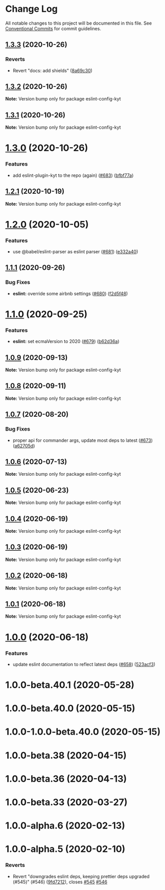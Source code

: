# Change Log

All notable changes to this project will be documented in this file.
See [Conventional Commits](https://conventionalcommits.org) for commit guidelines.

## [1.3.3](http://github.com/nytimes/kyt/packages/eslint-config-kyt/compare/eslint-config-kyt@1.3.2...eslint-config-kyt@1.3.3) (2020-10-26)


### Reverts

* Revert "docs: add shields" ([8a69c30](http://github.com/nytimes/kyt/packages/eslint-config-kyt/commit/8a69c3095e65784d6412147a581e79e71f43673b))





## [1.3.2](http://github.com/nytimes/kyt/packages/eslint-config-kyt/compare/eslint-config-kyt@1.3.1...eslint-config-kyt@1.3.2) (2020-10-26)

**Note:** Version bump only for package eslint-config-kyt





## [1.3.1](http://github.com/nytimes/kyt/packages/eslint-config-kyt/compare/eslint-config-kyt@1.3.0...eslint-config-kyt@1.3.1) (2020-10-26)

**Note:** Version bump only for package eslint-config-kyt





# [1.3.0](http://github.com/nytimes/kyt/packages/eslint-config-kyt/compare/eslint-config-kyt@1.2.1...eslint-config-kyt@1.3.0) (2020-10-26)


### Features

* add eslint-plugin-kyt to the repo (again) ([#683](http://github.com/nytimes/kyt/packages/eslint-config-kyt/issues/683)) ([bfbf77a](http://github.com/nytimes/kyt/packages/eslint-config-kyt/commit/bfbf77a3f0f2f3cb624d9cfb10b42a7b2bc2f76d))





## [1.2.1](http://github.com/nytimes/kyt/packages/eslint-config-kyt/compare/eslint-config-kyt@1.2.0...eslint-config-kyt@1.2.1) (2020-10-19)

**Note:** Version bump only for package eslint-config-kyt





# [1.2.0](http://github.com/nytimes/kyt/packages/eslint-config-kyt/compare/eslint-config-kyt@1.1.1...eslint-config-kyt@1.2.0) (2020-10-05)


### Features

* use @babel/eslint-parser as eslint parser ([#681](http://github.com/nytimes/kyt/packages/eslint-config-kyt/issues/681)) ([e332a40](http://github.com/nytimes/kyt/packages/eslint-config-kyt/commit/e332a40f83564b0608347fcafca354d4844db3b4))





## [1.1.1](http://github.com/nytimes/kyt/packages/eslint-config-kyt/compare/eslint-config-kyt@1.1.0...eslint-config-kyt@1.1.1) (2020-09-26)


### Bug Fixes

* **eslint:** override some airbnb settings ([#680](http://github.com/nytimes/kyt/packages/eslint-config-kyt/issues/680)) ([f2d5f48](http://github.com/nytimes/kyt/packages/eslint-config-kyt/commit/f2d5f486e62478e59b1873434a048cc7e49d2ba8))





# [1.1.0](http://github.com/nytimes/kyt/packages/eslint-config-kyt/compare/eslint-config-kyt@1.0.9...eslint-config-kyt@1.1.0) (2020-09-25)


### Features

* **eslint:** set ecmaVersion to 2020 ([#679](http://github.com/nytimes/kyt/packages/eslint-config-kyt/issues/679)) ([b62d36a](http://github.com/nytimes/kyt/packages/eslint-config-kyt/commit/b62d36a473fb69f5cdf31f04c97a5d43d8a55a99))





## [1.0.9](http://github.com/nytimes/kyt/packages/eslint-config-kyt/compare/eslint-config-kyt@1.0.8...eslint-config-kyt@1.0.9) (2020-09-13)

**Note:** Version bump only for package eslint-config-kyt





## [1.0.8](http://github.com/nytimes/kyt/packages/eslint-config-kyt/compare/eslint-config-kyt@1.0.7...eslint-config-kyt@1.0.8) (2020-09-11)

**Note:** Version bump only for package eslint-config-kyt





## [1.0.7](http://github.com/nytimes/kyt/packages/eslint-config-kyt/compare/eslint-config-kyt@1.0.6...eslint-config-kyt@1.0.7) (2020-08-20)


### Bug Fixes

* proper api for commander args, update most deps to latest ([#673](http://github.com/nytimes/kyt/packages/eslint-config-kyt/issues/673)) ([a62705d](http://github.com/nytimes/kyt/packages/eslint-config-kyt/commit/a62705da81bbec2aa04d7a69b49974e68bf0dc95))





## [1.0.6](http://github.com/nytimes/kyt/packages/eslint-config-kyt/compare/eslint-config-kyt@1.0.5...eslint-config-kyt@1.0.6) (2020-07-13)

**Note:** Version bump only for package eslint-config-kyt





## [1.0.5](http://github.com/nytimes/kyt/packages/eslint-config-kyt/compare/eslint-config-kyt@1.0.4...eslint-config-kyt@1.0.5) (2020-06-23)

**Note:** Version bump only for package eslint-config-kyt





## [1.0.4](http://github.com/nytimes/kyt/packages/eslint-config-kyt/compare/eslint-config-kyt@1.0.2...eslint-config-kyt@1.0.4) (2020-06-19)

**Note:** Version bump only for package eslint-config-kyt





## [1.0.3](http://github.com/nytimes/kyt/packages/eslint-config-kyt/compare/eslint-config-kyt@1.0.2...eslint-config-kyt@1.0.3) (2020-06-19)

**Note:** Version bump only for package eslint-config-kyt





## [1.0.2](http://github.com/nytimes/kyt/packages/eslint-config-kyt/compare/eslint-config-kyt@1.0.1...eslint-config-kyt@1.0.2) (2020-06-18)

**Note:** Version bump only for package eslint-config-kyt





## [1.0.1](http://github.com/nytimes/kyt/packages/eslint-config-kyt/compare/eslint-config-kyt@1.0.0...eslint-config-kyt@1.0.1) (2020-06-18)

**Note:** Version bump only for package eslint-config-kyt





# [1.0.0](http://github.com/nytimes/kyt/packages/eslint-config-kyt/compare/eslint-config-kyt@1.0.0-alpha.2...eslint-config-kyt@1.0.0) (2020-06-18)


### Features

* update eslint documentation to reflect latest deps ([#658](http://github.com/nytimes/kyt/packages/eslint-config-kyt/issues/658)) ([523acf3](http://github.com/nytimes/kyt/packages/eslint-config-kyt/commit/523acf380dd72044fa75429b95bbed87b2b231d1))



# 1.0.0-beta.40.1 (2020-05-28)



# 1.0.0-beta.40.0 (2020-05-15)



# 1.0.0-1.0.0-beta.40.0 (2020-05-15)



# 1.0.0-beta.38 (2020-04-15)



# 1.0.0-beta.36 (2020-04-13)



# 1.0.0-beta.33 (2020-03-27)



# 1.0.0-alpha.6 (2020-02-13)



# 1.0.0-alpha.5 (2020-02-10)


### Reverts

* Revert "downgrades eslint deps, keeping prettier deps upgraded (#545)" (#546) ([9fd7212](http://github.com/nytimes/kyt/packages/eslint-config-kyt/commit/9fd7212d2e9edde6c37ac083e1c5491a113bb2de)), closes [#545](http://github.com/nytimes/kyt/packages/eslint-config-kyt/issues/545) [#546](http://github.com/nytimes/kyt/packages/eslint-config-kyt/issues/546)

